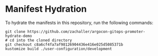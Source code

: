 # Manifest Hydration

To hydrate the manifests in this repository, run the following commands:

```shell
git clone https://github.com/zachaller/argocon-gitops-promoter-hydrate-demo
# cd into the cloned directory
git checkout c8a6cf4fa7af98126904436e416e025d5085371b
kustomize build ./user-configuration/development
```
